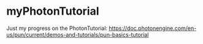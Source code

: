 # myPhotonTutorial
Just my progress on the PhotonTutorial:
https://doc.photonengine.com/en-us/pun/current/demos-and-tutorials/pun-basics-tutorial
